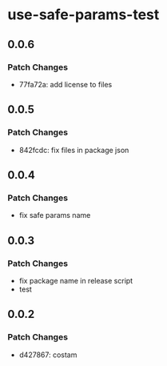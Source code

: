 # use-safe-params-test

## 0.0.6

### Patch Changes

- 77fa72a: add license to files

## 0.0.5

### Patch Changes

- 842fcdc: fix files in package json

## 0.0.4

### Patch Changes

- fix safe params name

## 0.0.3

### Patch Changes

- fix package name in release script
- test

## 0.0.2

### Patch Changes

- d427867: costam
